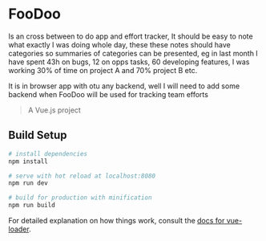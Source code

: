 # FooDoo
Is an cross between to do app and effort tracker, It should be easy to note what exactly I was doing whole day, these 
these notes should have categories so summaries of categories can be presented, eg in last month I have spent 43h on bugs,
12 on opps tasks, 60 developing features, I was working 30% of time on project A and 70% project B etc.

It is in browser app with otu any backend, well I will need to add some backend when FooDoo will be used for tracking team efforts

> A Vue.js project

## Build Setup

``` bash
# install dependencies
npm install

# serve with hot reload at localhost:8080
npm run dev

# build for production with minification
npm run build
```

For detailed explanation on how things work, consult the [docs for vue-loader](http://vuejs.github.io/vue-loader).
